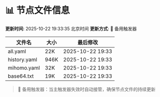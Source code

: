# 📊 节点文件信息

**更新时间**: 2025-10-22 19:33:35 北京时间
**更新方式**: 🔄 备用触发器

| 文件名 | 大小 | 最后修改 |
|--------|------|----------|
| all.yaml | 22K | 2025-10-22 19:33 |
| history.yaml | 946K | 2025-10-22 19:33 |
| mihomo.yaml | 32K | 2025-10-22 19:33 |
| base64.txt | 19K | 2025-10-22 19:33 |

> 🔄 备用触发器：当主触发器失效时自动接管，确保节点文件的持续更新

